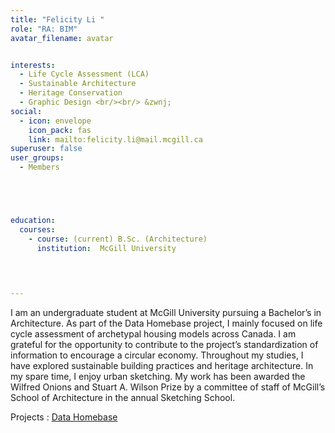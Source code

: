```yaml
---
title: "Felicity Li "
role: "RA: BIM"
avatar_filename: avatar


interests:
  - Life Cycle Assessment (LCA)
  - Sustainable Architecture
  - Heritage Conservation
  - Graphic Design <br/><br/> &zwnj; 
social:
  - icon: envelope
    icon_pack: fas
    link: mailto:felicity.li@mail.mcgill.ca
superuser: false
user_groups:
  - Members





education:
  courses:
    - course: (current) B.Sc. (Architecture)
      institution:  McGill University 
    

  

--- 
```




I am an undergraduate student at McGill University pursuing a Bachelor’s in Architecture. As part of the Data Homebase project, I mainly focused on life cycle assessment of archetypal housing models across Canada. I am grateful for the opportunity to contribute to the project’s standardization of information to encourage a circular economy. Throughout my studies, I have explored sustainable building practices and heritage architecture. In my spare time, I enjoy urban sketching. My work has been awarded the Wilfred Onions and Stuart A. Wilson Prize by a committee of staff of McGill’s School of Architecture in the annual Sketching School.




Projects  : 
<a href='http://localhost:1313/project/data-homebase/'  >Data Homebase </a>
</br>
